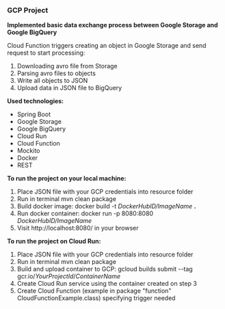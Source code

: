 ### **GCP Project**

**Implemented basic data exchange process between Google Storage and Google BigQuery** 

Cloud Function triggers creating an object in Google Storage and send request to start processing:
1) Downloading avro file from Storage
2) Parsing avro files to objects
3) Write all objects to JSON
4) Upload data in JSON file to BigQuery 

**Used technologies:**

- Spring Boot
- Google Storage
- Google BigQuery
- Cloud Run
- Cloud Function
- Mockito
- Docker
- REST

**To run the project on your local machine:**

1) Place JSON file with your GCP credentials into resource folder
2) Run in terminal mvn clean package
3) Build docker image: docker build -t *DockerHubID/ImageName* **.**
4) Run docker container: docker run -p 8080:8080 *DockerHubID/ImageName*
5) Visit http://localhost:8080/ in your browser

**To run the project on Cloud Run:**

1) Place JSON file with your GCP credentials into resource folder
2) Run in terminal mvn clean package
3) Build and upload container to GCP: gcloud builds submit --tag gcr.io/*YourProjectId*/*ContainerName*
4) Create Cloud Run service using the container created on step 3 
5) Create Cloud Function (example in package "function" CloudFunctionExample.class) specifying trigger needed
